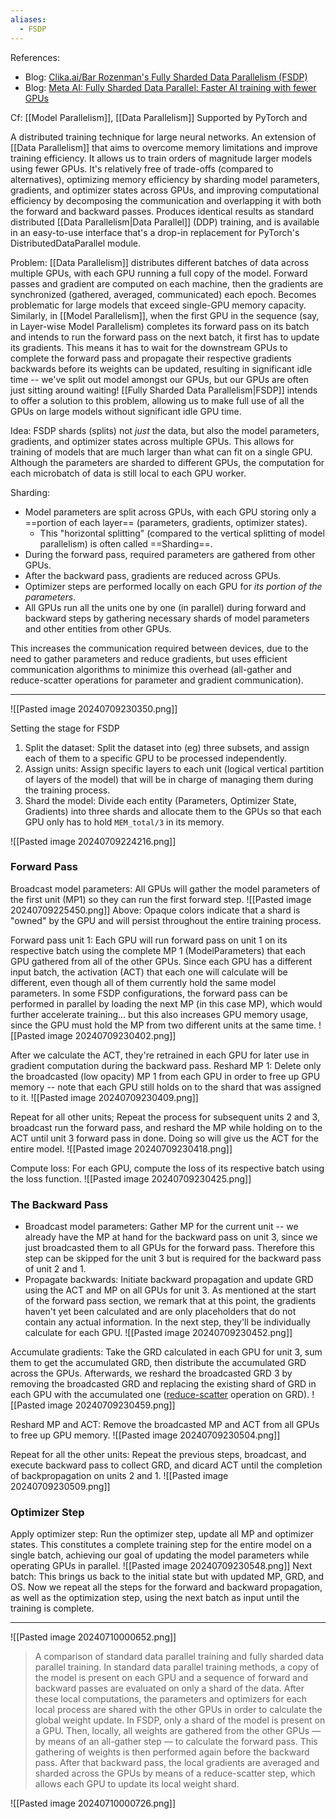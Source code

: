 ```yaml
---
aliases:
  - FSDP
---
```

References:
- Blog: [Clika.ai/Bar Rozenman's Fully Sharded Data Parallelism (FSDP)](https://blog.clika.io/fsdp-1/)
- Blog: [Meta AI: Fully Sharded Data Parallel: Faster AI training with fewer GPUs](https://engineering.fb.com/2021/07/15/open-source/fsdp/)

Cf: [[Model Parallelism]], [[Data Parallelism]]
Supported by PyTorch and 

A distributed training technique for large neural networks. An extension of [[Data Parallelism]] that aims to overcome memory limitations and improve training efficiency. It allows us to train orders of magnitude larger models using fewer GPUs. It's relatively free of trade-offs (compared to alternatives),  optimizing memory efficiency by sharding model parameters, gradients, and optimizer states across GPUs, and improving computational efficiency by decomposing the communication and overlapping it with both the forward and backward passes. Produces identical results as standard distributed [[Data Parallelism|Data Parallel]] (DDP) training, and is available in an easy-to-use interface that's a drop-in replacement for PyTorch's DistributedDataParallel module.

Problem: [[Data Parallelism]] distributes different batches of data across multiple GPUs, with each GPU running a full copy of the model. Forward passes and gradient are computed on each machine, then the gradients are synchronized (gathered, averaged, communicated) each epoch. Becomes problematic for large models that exceed single-GPU memory capacity. Similarly, in [[Model Parallelism]], when the first GPU in the sequence (say, in Layer-wise Model Parallelism) completes its forward pass on its batch and intends to run the forward pass on the next batch, it first has to update its gradients. This means it has to wait for the downstream GPUs to complete the forward pass and propagate their respective gradients backwards before its weights can be updated, resulting in significant idle time -- we've split out model amongst our GPUs, but our GPUs are often just sitting around waiting! [[Fully Sharded Data Parallelism|FSDP]] intends to offer a solution to this problem, allowing us to make full use of all the GPUs on large models without significant idle GPU time.

Idea: FSDP shards (splits) not *just* the data, but also the model parameters, gradients, and optimizer states across multiple GPUs. This allows for training of models that are much larger than what can fit on a single GPU.
Although the parameters are sharded to different GPUs, the computation for each microbatch of data is still local to each GPU worker. 

Sharding:
- Model parameters are split across GPUs, with each GPU storing only a ==portion of each layer== (parameters, gradients, optimizer states).
	- This "horizontal splitting" (compared to the vertical splitting of model parallelism) is often called ==Sharding==.
- During the forward pass, required parameters are gathered from other GPUs.
- After the backward pass, gradients are reduced across GPUs.
- Optimizer steps are performed locally on each GPU for *its portion of the parameters*.
- All GPUs run all the units one by one (in parallel) during forward and backward steps by gathering necessary shards of model parameters and other entities from other GPUs.

This increases the communication required between devices, due to the need to gather parameters and reduce gradients, but uses efficient communication algorithms to minimize this overhead (all-gather and reduce-scatter operations for parameter and gradient communication).

----
![[Pasted image 20240709230350.png]]

Setting the stage for FSDP
1. Split the dataset: Split the dataset into (eg) three subsets, and assign each of them to a specific GPU to be processed independently.
2. Assign units: Assign specific layers to each unit (logical vertical partition of layers of the model) that will be in charge of managing them during the training process.
3. Shard the model: Divide each entity (Parameters, Optimizer State, Gradients) into three shards and allocate them to the GPUs so that each GPU only has to hold `MEM_total/3` in its memory.

![[Pasted image 20240709224216.png]]

### Forward Pass

Broadcast model parameters: All GPUs will gather the model parameters of the first unit (MP1) so they can run the first forward step.
![[Pasted image 20240709225450.png]]
Above: Opaque colors indicate that a shard is "owned" by the GPU and will persist throughout the entire training process.

Forward pass unit 1: Each GPU will run forward pass on unit 1 on its respective batch using the complete MP 1 (ModelParameters) that each GPU gathered from all of the other GPUs.
Since each GPU has a different input batch, the activation (ACT) that each one will calculate will be different, even though all of them currently hold the same model parameters.
In some FSDP configurations, the forward pass can be performed in parallel by loading the next MP (in this case MP), which would further accelerate training... but this also increases GPU memory usage, since the GPU must hold the MP from two different units at the same time.
![[Pasted image 20240709230402.png]]


After we calculate the ACT, they're retrained in each GPU for later use in gradient computation during the backward pass.
Reshard MP 1: Delete only the broadcasted (low opacity) MP 1 from each GPU in order to free up GPU memory -- note that each GPU still holds on to the shard that was assigned to it.
![[Pasted image 20240709230409.png]]

Repeat for all other units; Repeat the process for subsequent units 2 and 3, broadcast run the forward pass, and reshard the MP while holding on to the ACT until unit 3 forward pass in done. Doing so will give us the ACT for the entire model.
![[Pasted image 20240709230418.png]]

Compute loss: For each GPU, compute the loss of its respective batch using the loss function.
![[Pasted image 20240709230425.png]]


### The Backward Pass

- Broadcast model parameters: Gather MP for the current unit -- we already have the MP at hand for the backward pass on unit 3, since we just broadcasted them to all GPUs for the forward pass. Therefore this step can be skipped for the unit 3 but is required for the backward pass of unit 2 and 1.
- Propagate backwards: Initiate backward propagation and update GRD using the ACT and MP on all GPUs for unit 3. As mentioned at the start of the forward pass section, we remark that at this point, the gradients haven't yet been calculated and are only placeholders that do not contain any actual information. In the next step, they'll be individually calculate for each GPU.
![[Pasted image 20240709230452.png]]

Accumulate gradients: Take the GRD calculated in each GPU for unit 3, sum them to get the accumulated GRD, then distribute the accumulated GRD across the GPUs. Afterwards, we reshard the broadcasted GRD 3 by removing the broadcasted GRD and replacing the existing shard of GRD in each GPU with the accumulated one ([reduce-scatter](https://docs.nvidia.com/deeplearning/nccl/user-guide/docs/usage/operations.html?ref=blog.clika.io#reducescatter) operation on GRD).
![[Pasted image 20240709230459.png]]

Reshard MP and ACT: Remove the broadcasted MP and ACT from all GPUs to free up GPU memory.
![[Pasted image 20240709230504.png]]

Repeat for all the other units: Repeat the previous steps, broadcast, and execute backward pass to collect GRD, and dicard ACT until the completion of backpropagation on units 2 and 1.
![[Pasted image 20240709230509.png]]

### Optimizer Step

Apply optimizer step: Run the optimizer step, update all MP and optimizer states. This constitutes a complete training step for the entire model on a single batch, achieving our goal of updating the model parameters while operating GPUs in parallel.
![[Pasted image 20240709230548.png]]
Next batch: This brings us back to the initial state but with updated MP, GRD, and OS. Now we repeat all the steps for the forward and backward propagation, as well as the optimization step, using the next batch as input until the training is complete.

----

![[Pasted image 20240710000652.png]]
> A comparison of standard data parallel training and fully sharded data parallel training. In standard data parallel training methods, a copy of the model is present on each GPU and a sequence of forward and backward passes are evaluated on only a shard of the data. After these local computations, the parameters and optimizers for each local process are shared with the other GPUs in order to calculate the global weight update. In FSDP, only a shard of the model is present on a GPU. Then, locally, all weights are gathered from the other GPUs — by means of an all-gather step — to calculate the forward pass. This gathering of weights is then performed again before the backward pass. After that backward pass, the local gradients are averaged and sharded across the GPUs by means of a reduce-scatter step, which allows each GPU to update its local weight shard.

![[Pasted image 20240710000726.png]]
